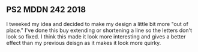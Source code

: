 ## PS2 MDDN 242 2018

I tweeked my idea and decided to make my design a little bit more "out of place." I've done this buy extending or shortening a line so the letters don't look so fixed. I think this made it look more interesting  and gives a better effect than my previous deisgn as it makes it look more quirky. 
